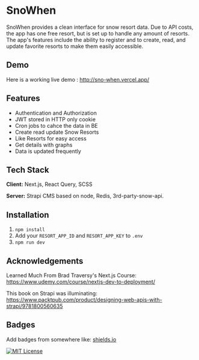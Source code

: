 # SnoWhen

SnoWhen provides a clean interface for snow resort data. Due to API costs, the app has one free resort, but is set up to handle any amount of resorts. The app's features include the ability to register and to create, read, and update favorite resorts to make them easily accessible.

## Demo

Here is a working live demo : http://sno-when.vercel.app/

## Features

- Authentication and Authorization
- JWT stored in HTTP only cookie
- Cron jobs to cahce the data in BE
- Create read update Snow Resorts
- Like Resorts for easy access
- Get details with graphs
- Data is updated frequently

## Tech Stack

**Client:** Next.js, React Query, SCSS

**Server:** Strapi CMS based on node, Redis, 3rd-party-snow-api.

## Installation

1. `npm install`
2. Add your `RESORT_APP_ID` and `RESORT_APP_KEY` to `.env`
3. `npm run dev`

<!-- Rewrite this one copy for FE another for BE -->

## Acknowledgements

Learned Much From Brad Traversy's Next.js Course:
https://www.udemy.com/course/nextjs-dev-to-deployment/

This book on Strapi was illuminating:
https://www.packtpub.com/product/designing-web-apis-with-strapi/9781800560635

## Badges

Add badges from somewhere like: [shields.io](https://shields.io/)

[![MIT License](https://img.shields.io/badge/License-MIT-green.svg)](https://choosealicense.com/licenses/mit/)
